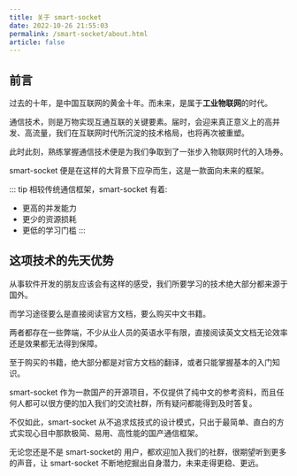 ```yaml
---
title: 关于 smart-socket
date: 2022-10-26 21:55:03
permalink: /smart-socket/about.html
article: false
---
```


## 前言
过去的十年，是中国互联网的黄金十年。而未来，是属于**工业物联网**的时代。

通信技术，则是万物实现互通互联的关键要素。届时，会迎来真正意义上的高并发、高流量，我们在互联网时代所沉淀的技术格局，也将再次被重塑。

此时此刻，熟练掌握通信技术便是为我们争取到了一张步入物联网时代的入场券。

smart-socket 便是在这样的大背景下应孕而生，这是一款面向未来的框架。

::: tip 相较传统通信框架，smart-socket 有着:
- 更高的并发能力
- 更少的资源损耗
- 更低的学习门槛
:::

## 这项技术的先天优势
从事软件开发的朋友应该会有这样的感受，我们所要学习的技术绝大部分都来源于国外。

而学习途径要么是直接阅读官方文档，要么购买中文书籍。

两者都存在一些弊端，不少从业人员的英语水平有限，直接阅读英文文档无论效率还是效果都无法得到保障。

至于购买的书籍，绝大部分都是对官方文档的翻译，或者只能掌握基本的入门知识。

smart-socket 作为一款国产的开源项目，不仅提供了纯中文的参考资料，而且任何人都可以很方便的加入我们的交流社群，所有疑问都能得到及时答复。

不仅如此，smart-socket 从不追求炫技式的设计模式，只出于最简单、直白的方式实现心目中那款极简、易用、高性能的国产通信框架。

无论您还是不是 smart-socket的 用户，都欢迎加入我们的社群，很期望听到更多的声音，让 smart-socket 不断地挖掘出自身潜力，未来走得更稳、更远。


